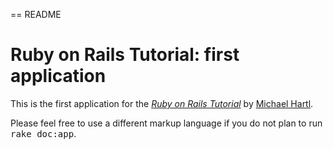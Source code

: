 == README

# Ruby on Rails Tutorial: first application

This is the first application for the
[*Ruby on Rails Tutorial*](http://railstutorial.org/)
by [Michael Hartl](http://michaelhartl.com/).

Please feel free to use a different markup language if you do not plan to run
<tt>rake doc:app</tt>.
